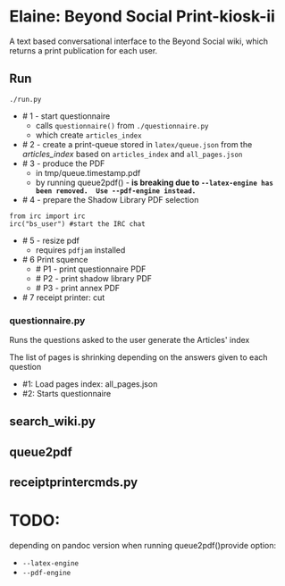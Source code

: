 # Elaine: Beyond Social Print-kiosk-ii

A text based conversational interface to the Beyond Social wiki, which returns a print publication for each user.

## Run
`./run.py`
* \# 1 - start questionnaire
	* calls `questionnaire()` from  `./questionnaire.py`
	* which create `articles_index`
* \# 2 - create a print-queue stored in `latex/queue.json` from the *articles_index* based on `articles_index` and `all_pages.json`
* \# 3 - produce the PDF
	* in tmp/queue.timestamp.pdf
	* by running queue2pdf() - **is breaking due to `--latex-engine has been removed.  Use --pdf-engine instead.`**
* \# 4 - prepare the Shadow Library PDF selection 
```
from irc import irc
irc("bs_user") #start the IRC chat
```
* \# 5 - resize pdf
	* requires `pdfjam` installed
* \# 6 Print squence
	* \# P1 - print questionnaire PDF 
	* \# P2 - print shadow library PDF 
	* \# P3 - print annex PDF 
* \# 7 receipt printer: cut


### questionnaire.py
Runs the questions asked to the user generate the Articles' index

The list of pages is shrinking depending on the answers given to each question

* \#1: Load pages index: all_pages.json
* \#2: Starts questionnaire

## search_wiki.py

## queue2pdf

## receiptprintercmds.py

# TODO:
depending on pandoc version
when running queue2pdf()provide option: 
* `--latex-engine`
* `--pdf-engine` 


